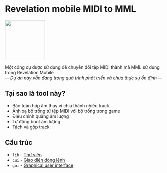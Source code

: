 # Revelation mobile MIDI to MML

[<img src="https://github.com/cuikho210/revelation-mobile-midi-to-mml/assets/86552587/8ae2c84c-1e6e-4883-8409-2aeefcfbab45" height="128px" />](https://github.com/cuikho210/revelation-mobile-midi-to-mml/blob/main/README/DONATE.md)

Một công cụ được sử dụng để chuyển đổi tệp MIDI thành mã MML sử dụng trong Revelation Mobile  
-- *Dự án này vẫn đang trong quá trình phát triển và chưa thực sự ổn định* --  

## Tại sao là tool này?

+ Bảo toàn hợp âm thay vì chia thành nhiều track
+ Ánh xạ bộ trống từ tệp MIDI với bộ trống trong game
+ Điều chỉnh quãng âm lượng
+ Tự động boot âm lượng
+ Tách và gộp track

## Cấu trúc

+ `lib` - [Thư viện](https://github.com/cuikho210/revelation-mobile-midi-to-mml/tree/main/lib)
+ `cui` - [Giao diện dòng lệnh](https://github.com/cuikho210/revelation-mobile-midi-to-mml/tree/main/cui)
+ `gui` - [Graphical user interface](https://github.com/cuikho210/revelation-mobile-midi-to-mml/tree/main/gui)
